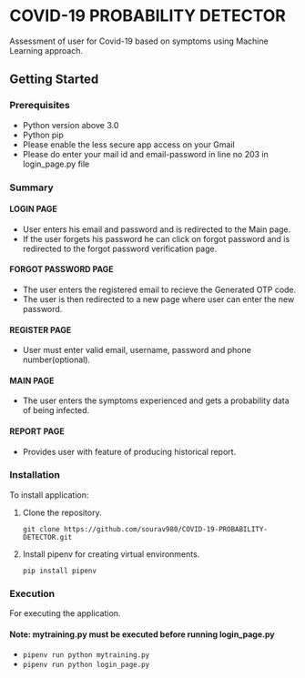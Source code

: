 # COVID-19 PROBABILITY DETECTOR

Assessment of user for Covid-19 based on symptoms using Machine Learning approach.

## Getting Started

### Prerequisites

- Python version above 3.0
- Python pip
- Please enable the less secure app access on your Gmail
- Please do enter your mail id and email-password in line no 203 in login_page.py file

### Summary
#### LOGIN PAGE
- User enters his email and password and is redirected to the Main page.
- If the user forgets his password he can click on forgot password and is redirected to the forgot password verification page.

#### FORGOT PASSWORD PAGE
- The user enters the registered email to recieve the Generated OTP code. 
- The user is then redirected to a new page where user can enter the new password.

#### REGISTER PAGE
- User must enter valid email, username, password and phone number(optional).

#### MAIN PAGE
- The user enters the symptoms experienced and gets a probability data of being infected.
   
#### REPORT PAGE 
- Provides user with feature of producing historical report.

### Installation

To install application:

1. Clone the repository.

   `git clone https://github.com/sourav980/COVID-19-PROBABILITY-DETECTOR.git`

2. Install pipenv for creating virtual environments.

   `pip install pipenv`

### Execution
For executing the application.

#### Note: mytraining.py must be executed before running login_page.py
 
- `pipenv run python mytraining.py`
- `pipenv run python login_page.py`